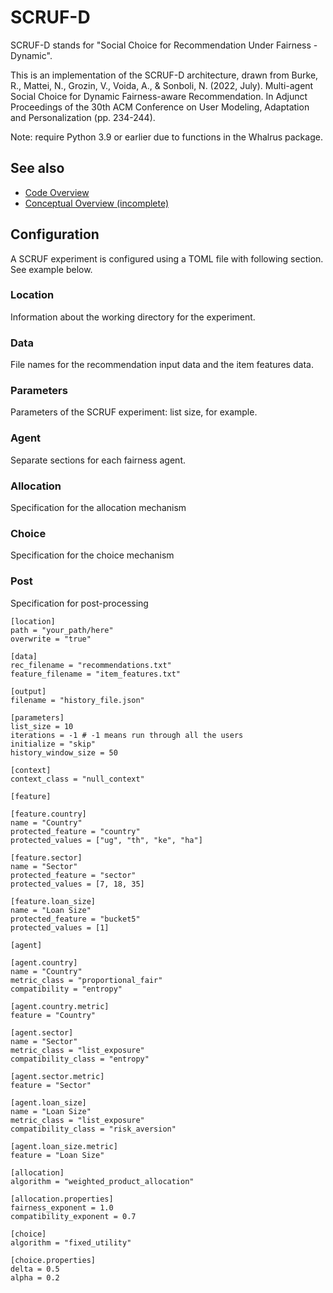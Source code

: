# SCRUF-D

SCRUF-D stands for "Social Choice for Recommendation Under Fairness - Dynamic".

This is an implementation of the SCRUF-D architecture, drawn from
Burke, R., Mattei, N., Grozin, V., Voida, A., & Sonboli, N. (2022, July). Multi-agent Social Choice for Dynamic Fairness-aware Recommendation. In Adjunct Proceedings of the 30th ACM Conference on User Modeling, Adaptation and Personalization (pp. 234-244).

Note: require Python 3.9 or earlier due to functions in the Whalrus package.

## See also

* [Code Overview](doc/code_overview.md)
* [Conceptual Overview (incomplete)](doc/paper-summary.md)

## Configuration

A SCRUF experiment is configured using a TOML file with following section. See example below.

### Location

Information about the working directory for the experiment.

### Data

File names for the recommendation input data and the item features data.

### Parameters

Parameters of the SCRUF experiment: list size, for example.

### Agent

Separate sections for each fairness agent.

### Allocation

Specification for the allocation mechanism

### Choice

Specification for the choice mechanism

### Post

Specification for post-processing

```
[location]
path = "your_path/here"
overwrite = "true"

[data]
rec_filename = "recommendations.txt"
feature_filename = "item_features.txt"

[output]
filename = "history_file.json"

[parameters]
list_size = 10
iterations = -1 # -1 means run through all the users
initialize = "skip"
history_window_size = 50

[context]
context_class = "null_context"

[feature]

[feature.country]
name = "Country"
protected_feature = "country"
protected_values = ["ug", "th", "ke", "ha"]

[feature.sector]
name = "Sector"
protected_feature = "sector"
protected_values = [7, 18, 35]

[feature.loan_size]
name = "Loan Size"
protected_feature = "bucket5"
protected_values = [1]

[agent]

[agent.country]
name = "Country"
metric_class = "proportional_fair"
compatibility = "entropy"

[agent.country.metric]
feature = "Country"

[agent.sector]
name = "Sector"
metric_class = "list_exposure"
compatibility_class = "entropy"

[agent.sector.metric]
feature = "Sector"

[agent.loan_size]
name = "Loan Size"
metric_class = "list_exposure"
compatibility_class = "risk_aversion"

[agent.loan_size.metric]
feature = "Loan Size"

[allocation]
algorithm = "weighted_product_allocation"

[allocation.properties]
fairness_exponent = 1.0
compatibility_exponent = 0.7

[choice]
algorithm = "fixed_utility"

[choice.properties]
delta = 0.5
alpha = 0.2
```

